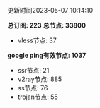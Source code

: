 更新时间2023-05-07 10:14:10

**总订阅: 223**
**总节点: 33800**
- vless节点: 37

**google ping有效节点: 1037**
- ssr节点: 21
- v2ray节点: 885
- ss节点: 76
- trojan节点: 55
